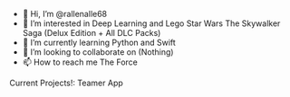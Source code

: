 - 👋 Hi, I’m @rallenalle68
- 👀 I’m interested in Deep Learning and Lego Star Wars The Skywalker Saga (Delux Edition + All DLC Packs)
- 🌱 I’m currently learning Python and Swift
- 💞️ I’m looking to collaborate on (Nothing)
- 📫 How to reach me The Force

Current Projects!:
Teamer App


<!---
rallenalle68/rallenalle68 is a ✨ special ✨ repository because its `README.md` (this file) appears on your GitHub profile.
You can click the Preview link to take a look at your changes.
--->

